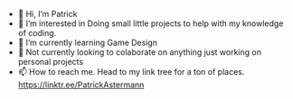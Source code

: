 - 👋 Hi, I’m Patrick
- 👀 I’m interested in Doing small little projects to help with my knowledge of coding.
- 🌱 I’m currently learning Game Design
- 💞️ Not currently looking to colaborate on anything just working on personal projects
- 📫 How to reach me. Head to my link tree for a ton of places. https://linktr.ee/PatrickAstermann

<!---
Neonpatty/Neonpatty is a ✨ special ✨ repository because its `README.md` (this file) appears on your GitHub profile.
You can click the Preview link to take a look at your changes.
--->
